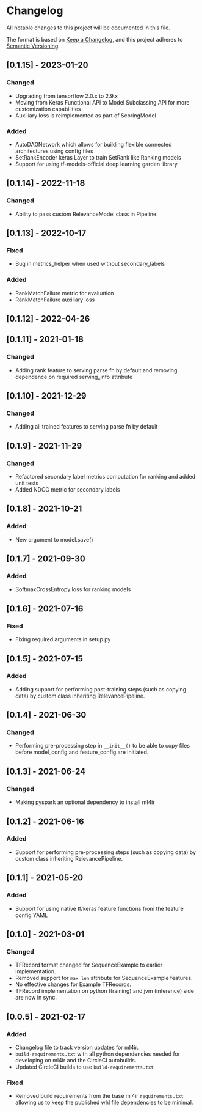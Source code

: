 # Changelog

All notable changes to this project will be documented in this file.

The format is based on [Keep a Changelog](https://keepachangelog.com/en/1.0.0/),
and this project adheres to [Semantic Versioning](https://semver.org/spec/v2.0.0.html).

## [0.1.15] - 2023-01-20

### Changed

- Upgrading from tensorflow 2.0.x to 2.9.x
- Moving from Keras Functional API to Model Subclassing API for more customization capabilities
- Auxiliary loss is reimplemented as part of ScoringModel

### Added

- AutoDAGNetwork which allows for building flexible connected architectures using config files
- SetRankEncoder keras Layer to train SetRank like Ranking models
- Support for using tf-models-official deep learning garden library

## [0.1.14] - 2022-11-18

### Changed

- Ability to pass custom RelevanceModel class in Pipeline.

## [0.1.13] - 2022-10-17

### Fixed

- Bug in metrics_helper when used without secondary_labels

### Added

- RankMatchFailure metric for evaluation
- RankMatchFailure auxiliary loss

## [0.1.12] - 2022-04-26

## [0.1.11] - 2021-01-18

### Changed

- Adding rank feature to serving parse fn by default and removing dependence on required serving_info attribute

## [0.1.10] - 2021-12-29

### Changed

- Adding all trained features to serving parse fn by default

## [0.1.9] - 2021-11-29

### Changed

- Refactored secondary label metrics computation for ranking and added unit tests
- Added NDCG metric for secondary labels

## [0.1.8] - 2021-10-21

### Added

- New argument to model.save()

## [0.1.7] - 2021-09-30

### Added

- SoftmaxCrossEntropy loss for ranking models

## [0.1.6] - 2021-07-16

### Fixed

- Fixing required arguments in setup.py

## [0.1.5] - 2021-07-15

### Added

- Adding support for performing post-training steps (such as copying data) by custom class inheriting RelevancePipeline.


## [0.1.4] - 2021-06-30

### Changed

- Performing pre-processing step in `__init__()` to be able to copy files before model_config and feature_config are 
  initiated.

## [0.1.3] - 2021-06-24

### Changed

- Making pyspark an optional dependency to install ml4ir

## [0.1.2] - 2021-06-16

### Added

- Support for performing pre-processing steps (such as copying data) by custom class inheriting RelevancePipeline.

## [0.1.1] - 2021-05-20

### Added

- Support for using native tf/keras feature functions from the feature config YAML

## [0.1.0] - 2021-03-01

### Changed

- TFRecord format changed for SequenceExample to earlier implementation.
- Removed support for `max_len` attribute for SequenceExample features.
- No effective changes for Example TFRecords.
- TFRecord implementation on python (training) and jvm (inference) side are now in sync.

## [0.0.5] - 2021-02-17

### Added 

- Changelog file to track version updates for ml4ir.
- `build-requirements.txt` with all python dependencies needed for developing on ml4ir and the CircleCI autobuilds.
- Updated CircleCI builds to use `build-requirements.txt`

### Fixed

- Removed build requirements from the base ml4ir `requirements.txt` allowing us to keep the published whl file dependencies to be minimal.
